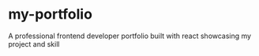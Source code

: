 # my-portfolio
A professional frontend developer portfolio built with react showcasing my project and skill
